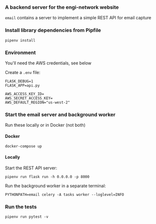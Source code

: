 ### A backend server for the engi-network website

`email` contains a server to implement a simple REST API for email capture

### Install library dependencies from Pipfile

`pipenv install`

### Environment

You'll need the AWS credentials, see below

Create a `.env` file:
```
FLASK_DEBUG=1
FLASK_APP=api.py

AWS_ACCESS_KEY_ID=
AWS_SECRET_ACCESS_KEY=
AWS_DEFAULT_REGION="us-west-2"
```

### Start the email server and background worker

Run these locally or in Docker (not both)

#### Docker

`docker-compose up`

#### Locally

Start the REST API server:

`pipenv run flask run -h 0.0.0.0 -p 8000`

Run the background worker in a separate terminal:

`PYTHONPATH=email celery -A tasks worker --loglevel=INFO`

### Run the tests

`pipenv run pytest -v`